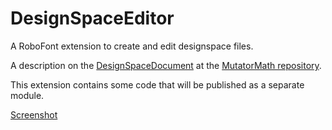 # DesignSpaceEditor

A RoboFont extension to create and edit designspace files.

A description on the [DesignSpaceDocument](https://github.com/LettError/MutatorMath/blob/master/Docs/designSpaceFileFormat.md) at the [MutatorMath repository](https://github.com/LettError/MutatorMath).

This extension contains some code that will be published as a separate module. 

[Screenshot](screen.jpg)
